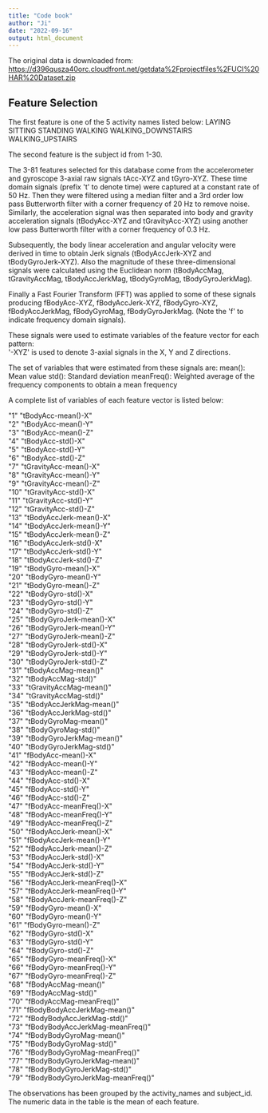 ```yaml
---
title: "Code book"
author: "Ji"
date: "2022-09-16"
output: html_document
---
```

The original data is downloaded from:  https://d396qusza40orc.cloudfront.net/getdata%2Fprojectfiles%2FUCI%20HAR%20Dataset.zip

## Feature Selection

The first feature is one of the 5 activity names listed below:
LAYING
SITTING
STANDING
WALKING
WALKING_DOWNSTAIRS
WALKING_UPSTAIRS

The second feature is the subject id from 1-30.

The 3-81 features selected for this database come from the accelerometer and gyroscope 3-axial raw signals tAcc-XYZ and tGyro-XYZ. These time domain signals (prefix 't' to denote time) were captured at a constant rate of 50 Hz. Then they were filtered using a median filter and a 3rd order low pass Butterworth filter with a corner frequency of 20 Hz to remove noise. Similarly, the acceleration signal was then separated into body and gravity acceleration signals (tBodyAcc-XYZ and tGravityAcc-XYZ) using another low pass Butterworth filter with a corner frequency of 0.3 Hz. 

Subsequently, the body linear acceleration and angular velocity were derived in time to obtain Jerk signals (tBodyAccJerk-XYZ and tBodyGyroJerk-XYZ). Also the magnitude of these three-dimensional signals were calculated using the Euclidean norm (tBodyAccMag, tGravityAccMag, tBodyAccJerkMag, tBodyGyroMag, tBodyGyroJerkMag). 

Finally a Fast Fourier Transform (FFT) was applied to some of these signals producing fBodyAcc-XYZ, fBodyAccJerk-XYZ, fBodyGyro-XYZ, fBodyAccJerkMag, fBodyGyroMag, fBodyGyroJerkMag. (Note the 'f' to indicate frequency domain signals). 

These signals were used to estimate variables of the feature vector for each pattern:  
'-XYZ' is used to denote 3-axial signals in the X, Y and Z directions.

The set of variables that were estimated from these signals are: 
mean(): Mean value
std(): Standard deviation
meanFreq(): Weighted average of the frequency components to obtain a mean frequency

A complete list of variables of each feature vector is listed below:

"1" "tBodyAcc-mean()-X"<br>
"2" "tBodyAcc-mean()-Y"<br>
"3" "tBodyAcc-mean()-Z"<br>
"4" "tBodyAcc-std()-X"<br>
"5" "tBodyAcc-std()-Y"<br>
"6" "tBodyAcc-std()-Z"<br>
"7" "tGravityAcc-mean()-X"<br>
"8" "tGravityAcc-mean()-Y"<br>
"9" "tGravityAcc-mean()-Z"<br>
"10" "tGravityAcc-std()-X"<br>
"11" "tGravityAcc-std()-Y"<br>
"12" "tGravityAcc-std()-Z"<br>
"13" "tBodyAccJerk-mean()-X"<br>
"14" "tBodyAccJerk-mean()-Y"<br>
"15" "tBodyAccJerk-mean()-Z"<br>
"16" "tBodyAccJerk-std()-X"<br>
"17" "tBodyAccJerk-std()-Y"<br>
"18" "tBodyAccJerk-std()-Z"<br>
"19" "tBodyGyro-mean()-X"<br>
"20" "tBodyGyro-mean()-Y"<br>
"21" "tBodyGyro-mean()-Z"<br>
"22" "tBodyGyro-std()-X"<br>
"23" "tBodyGyro-std()-Y"<br>
"24" "tBodyGyro-std()-Z"<br>
"25" "tBodyGyroJerk-mean()-X"<br>
"26" "tBodyGyroJerk-mean()-Y"<br>
"27" "tBodyGyroJerk-mean()-Z"<br>
"28" "tBodyGyroJerk-std()-X"<br>
"29" "tBodyGyroJerk-std()-Y"<br>
"30" "tBodyGyroJerk-std()-Z"<br>
"31" "tBodyAccMag-mean()"<br>
"32" "tBodyAccMag-std()"<br>
"33" "tGravityAccMag-mean()"<br>
"34" "tGravityAccMag-std()"<br>
"35" "tBodyAccJerkMag-mean()"<br>
"36" "tBodyAccJerkMag-std()"<br>
"37" "tBodyGyroMag-mean()"<br>
"38" "tBodyGyroMag-std()"<br>
"39" "tBodyGyroJerkMag-mean()"<br>
"40" "tBodyGyroJerkMag-std()"<br>
"41" "fBodyAcc-mean()-X"<br>
"42" "fBodyAcc-mean()-Y"<br>
"43" "fBodyAcc-mean()-Z"<br>
"44" "fBodyAcc-std()-X"<br>
"45" "fBodyAcc-std()-Y"<br>
"46" "fBodyAcc-std()-Z"<br>
"47" "fBodyAcc-meanFreq()-X"<br>
"48" "fBodyAcc-meanFreq()-Y"<br>
"49" "fBodyAcc-meanFreq()-Z"<br>
"50" "fBodyAccJerk-mean()-X"<br>
"51" "fBodyAccJerk-mean()-Y"<br>
"52" "fBodyAccJerk-mean()-Z"<br>
"53" "fBodyAccJerk-std()-X"<br>
"54" "fBodyAccJerk-std()-Y"<br>
"55" "fBodyAccJerk-std()-Z"<br>
"56" "fBodyAccJerk-meanFreq()-X"<br>
"57" "fBodyAccJerk-meanFreq()-Y"<br>
"58" "fBodyAccJerk-meanFreq()-Z"<br>
"59" "fBodyGyro-mean()-X"<br>
"60" "fBodyGyro-mean()-Y"<br>
"61" "fBodyGyro-mean()-Z"<br>
"62" "fBodyGyro-std()-X"<br>
"63" "fBodyGyro-std()-Y"<br>
"64" "fBodyGyro-std()-Z"<br>
"65" "fBodyGyro-meanFreq()-X"<br>
"66" "fBodyGyro-meanFreq()-Y"<br>
"67" "fBodyGyro-meanFreq()-Z"<br>
"68" "fBodyAccMag-mean()"<br>
"69" "fBodyAccMag-std()"<br>
"70" "fBodyAccMag-meanFreq()"<br>
"71" "fBodyBodyAccJerkMag-mean()"<br>
"72" "fBodyBodyAccJerkMag-std()"<br>
"73" "fBodyBodyAccJerkMag-meanFreq()"<br>
"74" "fBodyBodyGyroMag-mean()"<br>
"75" "fBodyBodyGyroMag-std()"<br>
"76" "fBodyBodyGyroMag-meanFreq()"<br>
"77" "fBodyBodyGyroJerkMag-mean()"<br>
"78" "fBodyBodyGyroJerkMag-std()"<br>
"79" "fBodyBodyGyroJerkMag-meanFreq()"<br>

The observations has been grouped by the activity_names and subject_id. The numeric data in the table is the mean of each feature. 